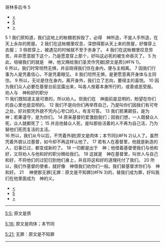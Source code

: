 ﻿





 哥林多后书 5




* [<](bible/2CO04.md)
* [5](bible/2CO.md)
* [>](bible/2CO06.md)



 
5 
1 我们原知道，我们这地上的帐棚若拆毁了，必得　神所造，不是人手所造，在天上永存的房屋。 
2 我们在这帐棚里叹息，深想得那从天上来的房屋，好像穿上衣服； 
3 倘若穿上，被遇见的时候就不至于赤身了。 
4 我们在这帐棚里叹息劳苦，并非愿意脱下这个，乃是愿意穿上那个，好叫这必死的被生命吞灭了。 
5 为此，培植我们的就是　神，他又赐给我们圣灵作凭据[原文是质](#FN
1)。  
6 所以，我们时常坦然无惧，并且晓得我们住在身内，便与主相离。 
7 因我们行事为人是凭着信心，不是凭着眼见。 
8 我们坦然无惧，是更愿意离开身体与主同住。 
9 所以，无论是住在身内，离开身外，我们立了志向，要得主的喜悦。 
10 因为我们众人必要在基督台前显露出来，叫各人按着本身所行的，或善或恶受报。 劝人与　神和好的职分  
11 我们既知道主是可畏的，所以劝人。但我们在　神面前是显明的，盼望在你们的良心里也是显明的。 
12 我们不是向你们再举荐自己，乃是叫你们因我们有可夸之处，好对那凭外貌不凭内心夸口的人，有言可答。 
13 我们若果颠狂，是为　神；若果谨守，是为你们。 
14 原来基督的爱激励我们；因我们想，一人既替众人死，众人就都死了； 
15 并且他替众人死，是叫那些活着的人不再为自己活，乃为替他们死而复活的主活。  
16 所以，我们从今以后，不凭着外貌[原文是肉体；本节同](#FN
2)认人了。虽然凭着外貌认过基督，如今却不再这样认他了。 
17 若有人在基督里，他就是新造的人，旧事已过，都变成新的了。 
18 一切都是出于　神；他借着基督使我们与他和好，又将劝人与他和好的职分赐给我们。 
19 这就是　神在基督里，叫世人与自己和好，不将他们的过犯归到他们身上，并且将这和好的道理托付了我们。 
20 所以，我们作基督的使者，就好像　神借我们劝你们一般。我们替基督求你们与　神和好。 
21 　神使那无罪[无罪：原文是不知罪](#FN
3)的，替我们成为罪，好叫我们在他里面成为　神的义。 
* [<](bible/2CO04.md)
* [5](bible/2CO.md)
* [>](bible/2CO06.md)





---


[5:5:](#V5)
原文是质


[5:16:](#V16)
原文是肉体；本节同


[5:21:](#V21)
无罪：原文是不知罪




---









